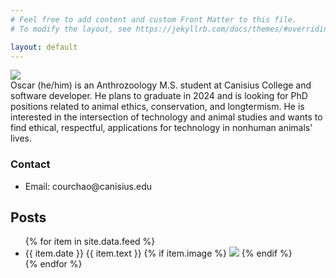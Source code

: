 ```yaml
---
# Feel free to add content and custom Front Matter to this file.
# To modify the layout, see https://jekyllrb.com/docs/themes/#overriding-theme-defaults

layout: default
---
```


<div class="flex-container">
    <div class="flex-child">
        <img class="mainphoto" src="../media/oscar.jpeg">
    </div>
    <div class="flex-child info">
        Oscar (he/him) is an Anthrozoology M.S. student at Canisius College and software developer. He plans to graduate in 2024 and is looking for PhD positions related to animal ethics, conservation, and longtermism. He is interested in the intersection of technology and animal studies and wants to find ethical, respectful, applications for technology in nonhuman animals’ lives.
        <h3> Contact </h3>
        <ul class="links">
            <li>
                <span class="c-title"> Email: </span> courchao@canisius.edu
            </li>
        </ul>
    </div>
</div>

<div class="feed">
<h2> Posts </h2>
<ul>
    {% for item in site.data.feed %}
        <li class="post">
            <span class="post-date"> {{ item.date }} </span>
            <span class="post-text"> {{ item.text }} </span>
            {% if item.image %}
                <img class="post-image" src="../media/{{ item.image }}">
            {% endif %}
        </li>
    {% endfor %}
</ul>
</div>